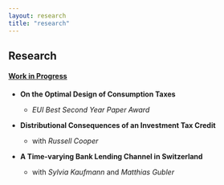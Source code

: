 ```yaml
---
layout: research
title: "research"
---
```


## Research

#### <ins>Work in Progress</ins>
- **On the Optimal Design of Consumption Taxes**
    - *EUI Best Second Year Paper Award*  

- **Distributional Consequences of an Investment Tax Credit**
    - with *Russell Cooper*  
    
- **A Time-varying Bank Lending Channel in Switzerland**
    - with *Sylvia Kaufmann* and *Matthias Gubler* 

